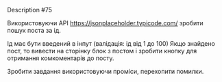 Description #75

Використовуючи API https://jsonplaceholder.typicode.com/ зробити 
пошук поста за ід.

Ід має бути введений в інпут (валідація: ід від 1 до 100) Якщо 
знайдено пост, то вивести на сторінку блок з постом і зробити 
кнопку для отримання комкоментарів до посту.

Зробити завдання використовуючи проміси, перехопити помилки.